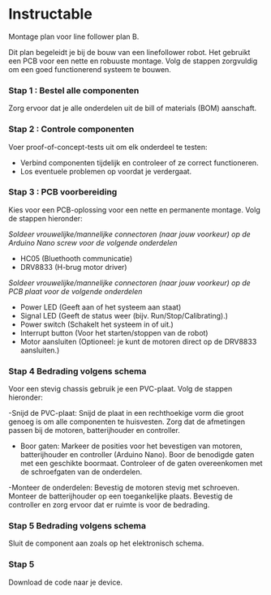 # Instructable

Montage plan voor line follower plan B.

Dit plan begeleidt je bij de bouw van een linefollower robot. Het gebruikt een PCB voor een nette en robuuste montage. Volg de stappen zorgvuldig om een goed functionerend systeem te bouwen.

### Stap 1 : Bestel alle componenten

Zorg ervoor dat je alle onderdelen uit de bill of materials (BOM) aanschaft.

### Stap 2 : Controle componenten

Voer proof-of-concept-tests uit om elk onderdeel te testen:

* Verbind componenten tijdelijk en controleer of ze correct functioneren.
* Los eventuele problemen op voordat je verdergaat.

### Stap 3 : PCB voorbereiding

Kies voor een PCB-oplossing voor een nette en permanente montage. Volg de stappen hieronder:

*Soldeer vrouwelijke/mannelijke connectoren (naar jouw voorkeur) op de Arduino Nano screw voor de volgende onderdelen*
- HC05 (Bluethooth communicatie)
- DRV8833 (H-brug motor driver)

*Soldeer  vrouwelijke/mannelijke connectoren (naar jouw voorkeur) op de PCB plaat voor de volgende onderdelen*
- Power LED (Geeft aan of het systeem aan staat)
- Signal LED (Geeft de status weer (bijv. Run/Stop/Calibrating).)
- Power switch (Schakelt het systeem in of uit.)
- Interrupt button (Voor het starten/stoppen van de robot)
- Motor aansluiten (Optioneel: je kunt de motoren direct op de DRV8833 aansluiten.)

### Stap 4 Bedrading volgens schema

Voor een stevig chassis gebruik je een PVC-plaat. Volg de stappen hieronder:

-Snijd de PVC-plaat:
Snijd de plaat in een rechthoekige vorm die groot genoeg is om alle componenten te huisvesten. Zorg dat de afmetingen passen bij de motoren, batterijhouder en controller.

- Boor gaten:
Markeer de posities voor het bevestigen van motoren, batterijhouder en controller (Arduino Nano).
Boor de benodigde gaten met een geschikte boormaat.
Controleer of de gaten overeenkomen met de schroefgaten van de onderdelen.

-Monteer de onderdelen:
Bevestig de motoren stevig met schroeven.
Monteer de batterijhouder op een toegankelijke plaats.
Bevestig de controller en zorg ervoor dat er ruimte is voor de bedrading.


### Stap 5 Bedrading volgens schema

Sluit de component aan zoals op het elektronisch schema.

### Stap 5

Download de code naar je device.

